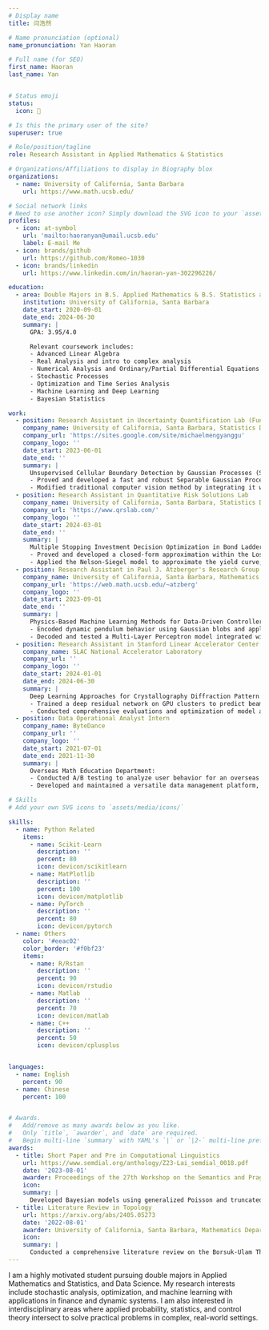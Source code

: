 ```yaml
---
# Display name
title: 闫浩然

# Name pronunciation (optional)
name_pronunciation: Yan Haoran

# Full name (for SEO)
first_name: Haoran
last_name: Yan


# Status emoji
status:
  icon: 🎃

# Is this the primary user of the site?
superuser: true

# Role/position/tagline
role: Research Assistant in Applied Mathematics & Statistics

# Organizations/Affiliations to display in Biography blox
organizations:
  - name: University of California, Santa Barbara
    url: https://www.math.ucsb.edu/

# Social network links
# Need to use another icon? Simply download the SVG icon to your `assets/media/icons/` folder.
profiles:
  - icon: at-symbol
    url: 'mailto:haoranyan@umail.ucsb.edu'
    label: E-mail Me
  - icon: brands/github
    url: https://github.com/Romeo-1030
  - icon: brands/linkedin
    url: https://www.linkedin.com/in/haoran-yan-302296226/

education:
  - area: Double Majors in B.S. Applied Mathematics & B.S. Statistics and Data Science
    institution: University of California, Santa Barbara
    date_start: 2020-09-01
    date_end: 2024-06-30
    summary: |
      GPA: 3.95/4.0

      Relevant coursework includes:
      - Advanced Linear Algebra
      - Real Analysis and intro to complex analysis
      - Numerical Analysis and Ordinary/Partial Differential Equations
      - Stochastic Processes 
      - Optimization and Time Series Analysis
      - Machine Learning and Deep Learning
      - Bayesian Statistics

work:
  - position: Research Assistant in Uncertainty Quantification Lab (Funded)
    company_name: University of California, Santa Barbara, Statistics Department
    company_url: 'https://sites.google.com/site/michaelmengyanggu'
    company_logo: ''
    date_start: 2023-06-01
    date_end: ''
    summary: |
      Unsupervised Cellular Boundary Detection by Gaussian Processes (Supervised by Prof. Mengyang Gu):
      - Proved and developed a fast and robust Separable Gaussian Processes method for cell image Denoising under uncertainty quantification.
      - Modified traditional computer vision method by integrating it with Gaussian Processes to find cell centers and retrieve refined cell masks in an unsupervised algorithm, with all functions custom-written in R. 
  - position: Research Assistant in Quantitative Risk Solutions Lab
    company_name: University of California, Santa Barbara, Statistics Department
    company_url: 'https://www.qrslab.com/'
    company_logo: ''
    date_start: 2024-03-01
    date_end: ''
    summary: |
      Multiple Stopping Investment Decision Optimization in Bond Ladder Portfolios (Supervised by Prof. Gareth W. Peters):
      - Proved and developed a closed-form approximation within the Loss Distribution Approach framework for multiple stopping events, facilitating the computation of dynamic search tables for optimal investment in bond ladder portfolios. 
      - Applied the Nelson-Siegel model to approximate the yield curve, employing Maximum Likelihood Estimation for realizations and approximating convolutions by Laguerre polynomials.
  - position: Research Assistant in Paul J. Atzberger's Research Group (NSF Funded)
    company_name: University of California, Santa Barbara, Mathematics and Mechanical Engineering Department
    company_url: 'https://web.math.ucsb.edu/~atzberg'
    company_logo: ''
    date_start: 2023-09-01
    date_end: ''
    summary: |
      Physics-Based Machine Learning Methods for Data-Driven Controllers for Systems with Nonlinear Dynamics from Video Observations (Supervised by Prof. Paul J. Atzberger):
      - Encoded dynamic pendulum behavior using Gaussian blobs and applied Diffusion Maps to effectively capture and analyze the system's underlying dynamics through latent space representations. 
      - Decoded and tested a Multi-Layer Perceptron model integrated with a custom loss function and the Velocity Verlet integration scheme, leading to more precise predictions of optimal force applications in the complex system.
  - position: Research Assistant in Stanford Linear Accelerator Center
    company_name: SLAC National Accelerator Laboratory
    company_url: ''
    company_logo: ''
    date_start: 2024-01-01
    date_end: 2024-06-30
    summary: |
      Deep Learning Approaches for Crystallography Diffraction Pattern Analysis (Supervised by Dr. Derek Mendez):
      - Trained a deep residual network on GPU clusters to predict beam centers and tilt degrees with diffraction images. Experimented with various models, including CNN, U-Net, ResNet and Vision Transformers, to benchmark and enhance prediction accuracy. 
      - Conducted comprehensive evaluations and optimization of model architectures, leading to enhanced accuracy in predicting experimental beam centers and tilt degrees. The outcomes were documented in a detailed report and showcased in a poster presentation, underscoring the advancements made in crystallography diffraction pattern analysis.
  - position: Data Operational Analyst Intern
    company_name: ByteDance
    company_url: ''
    company_logo: ''
    date_start: 2021-07-01
    date_end: 2021-11-30
    summary: |
      Overseas Math Education Department:
      - Conducted A/B testing to analyze user behavior for an overseas education app, deriving actionable insights that informed strategic decisions for product development and user engagement.
      - Developed and maintained a versatile data management platform, providing daily statistical visualizations and reports to support cross-functional teams in monitoring KPIs and optimizing the app’s performance in international markets.

# Skills
# Add your own SVG icons to `assets/media/icons/`

skills:
  - name: Python Related
    items:
      - name: Scikit-Learn
        description: ''
        percent: 80
        icon: devicon/scikitlearn
      - name: MatPlotlib
        description: ''
        percent: 100
        icon: devicon/matplotlib
      - name: PyTorch
        description: ''
        percent: 80
        icon: devicon/pytorch
  - name: Others
    color: '#eeac02'
    color_border: '#f0bf23'
    items:
      - name: R/Rstan
        description: ''
        percent: 90
        icon: devicon/rstudio
      - name: Matlab
        description: ''
        percent: 70
        icon: devicon/matlab
      - name: C++
        description: ''
        percent: 50
        icon: devicon/cplusplus


languages:
  - name: English
    percent: 90
  - name: Chinese
    percent: 100


# Awards.
#   Add/remove as many awards below as you like.
#   Only `title`, `awarder`, and `date` are required.
#   Begin multi-line `summary` with YAML's `|` or `|2-` multi-line prefix and indent 2 spaces below.
awards:
  - title: Short Paper and Pre in Computational Linguistics 
    url: https://www.semdial.org/anthology/Z23-Lai_semdial_0018.pdf
    date: '2023-08-01'
    awarder: Proceedings of the 27th Workshop on the Semantics and Pragmatics of Dialogue (SEMDIAL 2023 – Marilogue)
    icon: 
    summary: |
      Developed Bayesian models using generalized Poisson and truncated distributions, implementing Markov Chain Monte Carlo (MCMC) techniques to estimate parameters for predicting attributes of intonation units in American English. Co-authored a short paper and presented: From position to function: Exploring word distributions within intonation units in American English conversation.
  - title: Literature Review in Topology
    url: https://arxiv.org/abs/2405.05273
    date: '2022-08-01'
    awarder: University of California, Santa Barbara, Mathematics Department
    icon: 
    summary: |
      Conducted a comprehensive literature review on the Borsuk-Ulam Theorem, summarizing key proofs and exploring its applications in graph theory, which were compiled into a detailed review paper.
---
```


I am a highly motivated student pursuing double majors in Applied Mathematics and Statistics, and Data Science. My research interests include stochastic analysis, optimization, and machine learning with applications in finance and dynamic systems. I am also interested in interdisciplinary areas where applied probability, statistics, and control theory intersect to solve practical problems in complex, real-world settings. 
